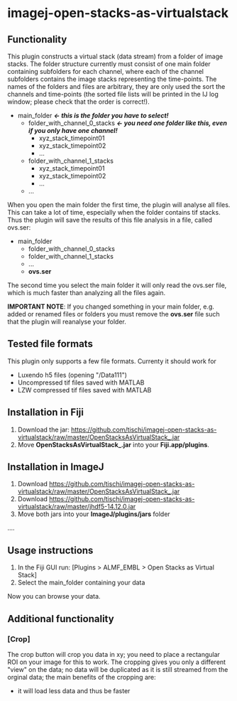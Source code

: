 # imagej-open-stacks-as-virtualstack

## Functionality

This plugin constructs a virtual stack (data stream) from a folder of image stacks. The folder structure currently must consist of one main folder containing subfolders for each channel, where each of the channel subfolders contains the image stacks representing the time-points. The names of the folders and files are arbitrary, they are only used the sort the channels and time-points (the sorted file lists will be printed in the IJ log window; please check that the order is correct!).

- main_folder _**<- this is the folder you have to select!**_
  - folder_with_channel_0_stacks _**<- you need one folder like this, even if you only have one channel!**_
    - xyz_stack_timepoint01
    - xyz_stack_timepoint02
    - ... 
  - folder_with_channel_1_stacks
    - xyz_stack_timepoint01
    - xyz_stack_timepoint02
    - ... 
  - ...

When you open the main folder the first time, the plugin will analyse all files. This can take a lot of time, especially when the folder contains tif stacks. Thus the plugin will save the results of this file analysis in a file, called ovs.ser:

- main_folder
  - folder_with_channel_0_stacks
  - folder_with_channel_1_stacks
  - ...
  - **ovs.ser**
  

The second time you select the main folder it will only read the ovs.ser file, which is much faster than analyzing all the files again.

**IMPORTANT NOTE**: If you changed something in your main folder, e.g. added or renamed files or folders you must remove the **ovs.ser** file such that the plugin will reanalyse your folder. 

## Tested file formats

This plugin only supports a few file formats. Currenty it should work for

- Luxendo h5 files (opening "/Data111")
- Uncompressed tif files saved with MATLAB
- LZW compressed tif files saved with MATLAB

## Installation in Fiji

1. Download the jar: https://github.com/tischi/imagej-open-stacks-as-virtualstack/raw/master/OpenStacksAsVirtualStack_.jar
2. Move **OpenStacksAsVirtualStack\_.jar** into your **Fiji.app/plugins**.

## Installation in ImageJ

1. Download https://github.com/tischi/imagej-open-stacks-as-virtualstack/raw/master/OpenStacksAsVirtualStack_.jar
2. Download https://github.com/tischi/imagej-open-stacks-as-virtualstack/raw/master/jhdf5-14.12.0.jar
3. Move both jars into your **ImageJ/plugins/jars** folder

....

## Usage instructions

1. In the Fiji GUI run: [Plugins > ALMF_EMBL > Open Stacks as Virtual Stack]
2. Select the main_folder containing your data

Now you can browse your data.

## Additional functionality

### [Crop]

The crop button will crop you data in xy; you need to place a rectangular ROI on your image for this to work. The cropping gives you only a different "view" on the data; no data will be duplicated as it is still streamed from the orginal data; the main benefits of the cropping are:
- it will load less data and thus be faster  
